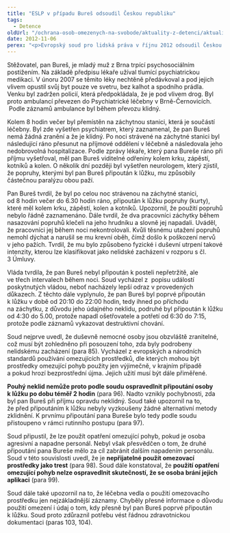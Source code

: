 ```yaml
---
title: "ESLP v případu Bureš odsoudil Českou republiku"
tags:
  - Detence
oldUrl: "/ochrana-osob-omezenych-na-svobode/aktuality-z-detenci/aktuality-z-detenci-2012/eslp-v-pripadu-bures-odsoudil-ceskou-republiku/"
date: 2012-11-06
perex: "<p>Evropský soud pro lidská práva v říjnu 2012 odsoudil Českou republiku v případu pana Bureše za nelidské a ponižující zacházení na záchytce, a tedy za porušení čl. 3 Úmluvy o ochraně lidských práv a základních svobod.</p>"
---
```


<!-- imported from the old website -->

<p>Stěžovatel, pan Bureš, je mladý muž z Brna trpící psychosociálním postižením. Na základě předpisu lékaře užíval tlumící psychiatrickou medikaci. V únoru 2007 se těmito léky nechtěně předávkoval a pod jejich vlivem opustil svůj byt pouze ve svetru, bez kalhot a spodního prádla. Venku byl zadržen policií, která předpokládala, že je pod vlivem drog. Byl proto ambulancí převezen do Psychiatrické léčebny v Brně-Černovicích.  Podle záznamů ambulance byl během převozu klidný.</p><p>Kolem 8 hodin večer byl přemístěn na záchytnou stanici, která je součástí léčebny. Byl zde vyšetřen psychiatrem, který zaznamenal, že pan Bureš nemá žádná zranění a že je klidný. Po noci strávené na záchytné stanici byl následující ráno přesunut na příjmové oddělení v léčebně a následovala jeho nedobrovolná hospitalizace. Podle zprávy lékaře, který pana Bureše ráno při příjmu vyšetřoval, měl pan Bureš viditelné odřeniny kolem krku, zápěstí, kotníků a kolen. O několik dní později byl vyšetřen neurologem, který zjistil, že popruhy, kterými byl pan Bureš připoután k lůžku, mu způsobily částečnou paralýzu obou paží. </p><p>Pan Bureš tvrdil, že byl po celou noc strávenou na záchytné stanici, od 8 hodin večer do 6.30 hodin ráno, připoután k lůžku popruhy (kurty), které měl kolem krku, zápěstí, kolen a kotníků. Upozornil, že použití popruhů nebylo řádně zaznamenáno. Dále tvrdil, že dva pracovníci záchytky během nasazování popruhů klečeli na jeho hrudníku a slovně jej napadali. Uváděl, že pracovníci jej během noci nekontrolovali. Kvůli těsnému utažení popruhů nemohl dýchat a narušil se mu krevní oběh, čímž došlo k poškození nervů v jeho pažích. Tvrdil, že mu bylo způsobeno fyzické i duševní utrpení takové intenzity, kterou lze klasifikovat jako nelidské zacházení v rozporu s čl. 3 Úmluvy.</p><p>Vláda tvrdila, že pan Bureš nebyl připoután k posteli nepřetržitě, ale ve třech intervalech během noci. Soud vycházel z  popisu událostí poskytnutých vládou, neboť nacházely lepší odraz v provedených důkazech. Z těchto dále vyplynulo, že pan Bureš byl poprvé připoután k lůžku v době od 20:10 do 22:00 hodin, tedy ihned po příchodu na záchytku, z důvodu jeho údajného neklidu, podruhé byl připoután k lůžku od 4:30 do 5.00, protože napadl ošetřovatele a potřetí od 6:30 do 7:15, protože podle záznamů vykazovat destruktivní chování. </p><p>Soud nejprve uvedl, že duševně nemocné osoby jsou obzvláště zranitelné, což musí být zohledněno při posouzení toho, zda byly podrobeny nelidskému zacházení (para 85). Vycházel z evropských a národních standardů používání omezujících prostředků, dle kterých mohou být prostředky omezující pohyb použity jen výjimečně, v krajním případě a pokud hrozí bezprostřední újma. Jejich užití musí být dále přiměřené. </p><p><strong>Pouhý neklid nemůže proto podle soudu ospravedlnit připoutání osoby k lůžku po dobu téměř 2 hodin</strong> (para 96). Nadto vznikly pochybnosti, zda byl pan Bureš při příjmu opravdu neklidný. Soud také upozornil na to, že před připoutáním k lůžku nebyly vyzkoušeny žádné alternativní metody zklidnění. K prvnímu připoutání pana Bureše bylo tedy podle soudu přistoupeno v rámci rutinního postupu (para 97).</p><p>Soud připustil, že lze použít opatření omezující pohyb, pokud je osoba agresivní a napadne personál. Nebyl však přesvědčen o tom, že druhé připoutání pana Bureše mělo za cíl zabránit dalším napadením personálu. Soud v této souvislosti uvedl, že je <strong>nepřijatelné použít omezovací prostředky jako trest</strong> (para 98). Soud dále konstatoval, že <strong>použití opatření omezující pohyb nelze ospravedlnit skutečností, že se osoba brání jejich aplikaci</strong> (para 99).</p><p>Soud dále také upozornil na to, že léčebna vedla o použití omezovacího prostředku jen nejzákladnější záznamy. Chyběly přesné informace o důvodu použití omezení i údaj o tom, kdy přesně byl pan Bureš poprvé připoután k lůžku. Soud proto zdůraznil potřebu vést řádnou zdravotnickou dokumentaci (paras 103, 104).</p>
